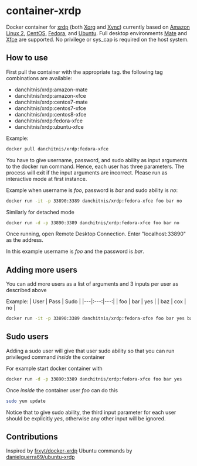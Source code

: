 # container-xrdp

Docker container for [xrdp](http://xrdp.org/) (both [Xorg](https://github.com/neutrinolabs/xorgxrdp) and [Xvnc](https://tigervnc.org/)) currently based on [Amazon Linux 2](https://aws.amazon.com/amazon-linux-2/), [CentOS](https://www.centos.org/), [Fedora](https://getfedora.org/), and [Ubuntu](https://ubuntu.com/). Full desktop environments [Mate](https://mate-desktop.org/) and [Xfce](https://www.xfce.org/) are supported. No privilege or sys_cap is required on the host system.

## How to use

First pull the container with the appropriate tag. the following tag combinations are available:

- danchitnis/xrdp:amazon-mate
- danchitnis/xrdp:amazon-xfce
- danchitnis/xrdp:centos7-mate
- danchitnis/xrdp:centos7-xfce
- danchitnis/xrdp:centos8-xfce
- danchitnis/xrdp:fedora-xfce
- danchitnis/xrdp:ubuntu-xfce

Example:

```bash
docker pull danchitnis/xrdp:fedora-xfce
```

You have to give username, password, and sudo ability as input arguments to the docker run command. Hence, each user has three parameters. The process will exit if the input arguments are incorrect. Please run as interactive mode at first instance.

Example when username is _foo_, password is _bar_ and sudo ability is _no_:

```bash
docker run -it -p 33890:3389 danchitnis/xrdp:fedora-xfce foo bar no
```

Similarly for detached mode

```bash
docker run -d -p 33890:3389 danchitnis/xrdp:fedora-xfce foo bar no
```

Once running, open Remote Desktop Connection. Enter "localhost:33890" as the address.

In this example username is _foo_ and the password is _bar_.

## Adding more users

You can add more users as a list of arguments and 3 inputs per user as described above

Example:
| User | Pass | Sudo |
|---|:---:|---:|
| foo | bar | yes |
| baz | cox | no |

```bash
docker run -it -p 33890:3389 danchitnis/xrdp:fedora-xfce foo bar yes baz qux no
```

## Sudo users

Adding a sudo user will give that user sudo ability so that you can run privileged command _inside_ the container

For example start docker container with

```bash
docker run -d -p 33890:3389 danchitnis/xrdp:fedora-xfce foo bar yes
```

Once _inside_ the container user _foo_ can do this

```bash
sudo yum update
```

Notice that to give sudo ability, the third input parameter for each user should be explicitly _yes_, otherwise any other input will be ignored.

## Contributions

Inspired by [frxyt/docker-xrdp](https://github.com/frxyt/docker-xrdp)
Ubuntu commands by [danielguerra69/ubuntu-xrdp](https://github.com/danielguerra69/ubuntu-xrdp/)
